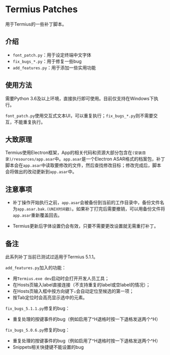 # Termius Patches

用于Termius的一些补丁脚本。

## 介绍

* `font_patch.py`：用于设定终端中文字体
* `fix_bugs_*.py`：用于修复一些bug
* `add_features.py`：用于添加一些实用功能

## 使用方法
需要Python 3.6及以上环境，直接执行即可使用。目前仅支持在Windows下执行。

`font_patch.py`使用交互式文本UI，可以重复执行；`fix_bugs_*.py`则不需要交互，不能重复执行。

## 大致原理
Termius使用Electron框架，App的相关代码和资源大部分包含在`(安装目录)/resources/app.asar`中。`app.asar`是一个Electron ASAR格式的档案包，补丁脚本会在`app.asar`中读取要修改的文件，然后查找修改目标；修改完成后，脚本会将做出的改动更新到`app.asar`中。

## 注意事项
* 补丁操作开始执行之前，`app.asar`会被备份到当前的工作目录中，备份文件名为`app.asar.bak.(UNIX时间戳)`。如果补丁打完后需要撤销，可以用备份文件将`app.asar`重新覆盖回去。

* Termius更新后字体设置仍会有效，只要不需要更改设置就无需重打补丁。

## 备注

此系列补丁当前已测试过适用于Termius 5.1.1。

`add_features.py`加入的功能：

* 用`Termius.exe dev`启动时会打开开发人员工具；
* 在Hosts页输入label直接连接（不支持重复的label或空label的情况）；
* 在Hosts页输入框中按方向键下`↓`会自动定位至候选的第一项；
* 按Tab定位时会高亮显示选中的元素。

`fix_bugs_5.1.1.py`修复的bug：

* 重复处理的按键事件的bug（例如启用了^H退格时按一下退格发送两个^H）

`fix_bugs_5.0.6.py`修复的bug：

* 重复处理的按键事件的bug（例如启用了^H退格时按一下退格发送两个^H）
* Snippets相关快捷键不能设置的bug